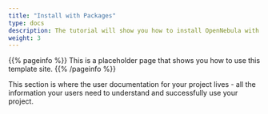 ```yaml
---
title: "Install with Packages"
type: docs
description: The tutorial will show you how to install OpenNebula with Packages
weight: 3
---
```


{{% pageinfo %}}
This is a placeholder page that shows you how to use this template site.
{{% /pageinfo %}}

This section is where the user documentation for your project lives - all the
information your users need to understand and successfully use your project.
